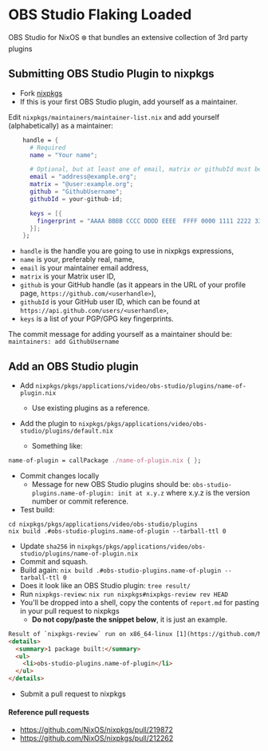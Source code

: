 # OBS Studio Flaking Loaded

OBS Studio for NixOS ❄️ that bundles an extensive collection of 3rd party plugins

## Submitting OBS Studio Plugin to nixpkgs

- Fork [nixpkgs](https://github.com/flexiondotorg/nixpkgs)
- If this is your first OBS Studio plugin, add yourself as a maintainer.

Edit `nixpkgs/maintainers/maintainer-list.nix` and add yourself (alphabetically) as a maintainer:

```nix
    handle = {
      # Required
      name = "Your name";

      # Optional, but at least one of email, matrix or githubId must be given
      email = "address@example.org";
      matrix = "@user:example.org";
      github = "GithubUsername";
      githubId = your-github-id;

      keys = [{
        fingerprint = "AAAA BBBB CCCC DDDD EEEE  FFFF 0000 1111 2222 3333";
      }];
    };
```

- `handle` is the handle you are going to use in nixpkgs expressions,
- `name` is your, preferably real, name,
- `email` is your maintainer email address,
- `matrix` is your Matrix user ID,
- `github` is your GitHub handle (as it appears in the URL of your profile page, `https://github.com/<userhandle>`),
- `githubId` is your GitHub user ID, which can be found at `https://api.github.com/users/<userhandle>`,
- `keys` is a list of your PGP/GPG key fingerprints.

The commit message for adding yourself as a maintainer should be: `maintainers: add GithubUsername`

## Add an OBS Studio plugin

- Add `nixpkgs/pkgs/applications/video/obs-studio/plugins/name-of-plugin.nix`
  - Use existing plugins as a reference.

- Add the plugin to `nixpkgs/pkgs/applications/video/obs-studio/plugins/default.nix`
  - Something like:

```nix
name-of-plugin = callPackage ./name-of-plugin.nix { };
```

- Commit changes locally
  - Message for new OBS Studio plugins should be: `obs-studio-plugins.name-of-plugin: init at x.y.z` where x.y.z is the version number or commit reference.
- Test build:

```
cd nixpkgs/pkgs/applications/video/obs-studio/plugins
nix build .#obs-studio-plugins.name-of-plugin --tarball-ttl 0
```
- Update `sha256` in `nixpkgs/pkgs/applications/video/obs-studio/plugins/name-of-plugin.nix`
- Commit and squash.
- Build again: `nix build .#obs-studio-plugins.name-of-plugin --tarball-ttl 0`
- Does it look like an OBS Studio plugin: `tree result/`
- Run `nixpkgs-review`: `nix run nixpkgs#nixpkgs-review rev HEAD`
- You'll be dropped into a shell, copy the contents of `report.md` for pasting in your pull request to nixpkgs
  - **Do not copy/paste the snippet below**, it is just an example.

```html
Result of `nixpkgs-review` run on x86_64-linux [1](https://github.com/Mic92/nixpkgs-review)
<details>
  <summary>1 package built:</summary>
  <ul>
    <li>obs-studio-plugins.name-of-plugin</li>
  </ul>
</details>
```

- Submit a pull request to nixpkgs

#### Reference pull requests

- https://github.com/NixOS/nixpkgs/pull/219872
- https://github.com/NixOS/nixpkgs/pull/212262

